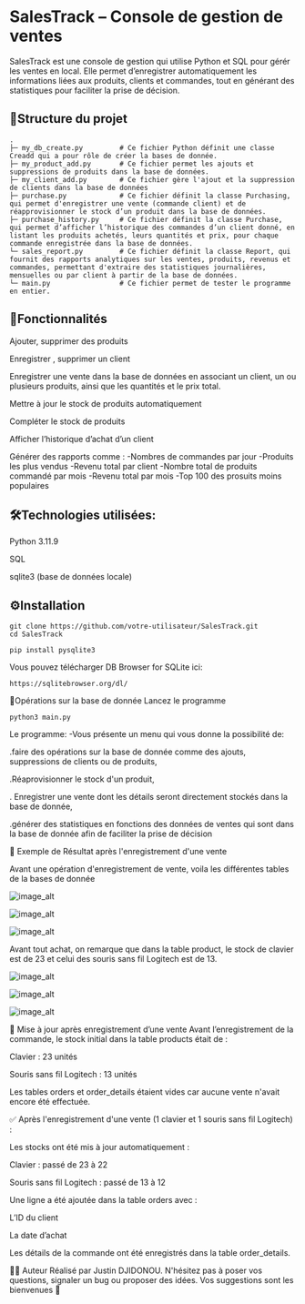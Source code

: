 # SalesTrack – Console de gestion de ventes

SalesTrack est une console de gestion qui utilise  Python et SQL pour gérér les ventes en local. Elle permet d’enregistrer automatiquement les informations liées aux produits, clients et commandes, tout en générant des statistiques pour faciliter la prise de décision.



## 📂Structure du projet
``` SalesTrack/
.
├─ my_db_create.py         # Ce fichier Python définit une classe Creadd qui a pour rôle de créer la bases de donnée.
├─ my_product_add.py       # Ce fichier permet les ajouts et suppressions de produits dans la base de données.
├─ my_client_add.py        # Ce fichier gère l'ajout et la suppression de clients dans la base de données
├─ purchase.py             # Ce fichier définit la classe Purchasing, qui permet d'enregistrer une vente (commande client) et de réapprovisionner le stock d’un produit dans la base de données.
├─ purchase_history.py     # Ce fichier définit la classe Purchase, qui permet d’afficher l’historique des commandes d’un client donné, en listant les produits achetés, leurs quantités et prix, pour chaque commande enregistrée dans la base de données.
└─ sales_report.py         # Ce fichier définit la classe Report, qui fournit des rapports analytiques sur les ventes, produits, revenus et commandes, permettant d'extraire des statistiques journalières, mensuelles ou par client à partir de la base de données.
└─ main.py                 # Ce fichier permet de tester le programme en entier.
```


## 🚀Fonctionnalités

Ajouter, supprimer des produits

Enregistrer , supprimer un client

Enregistrer une vente dans la base de données en associant un client, un ou plusieurs produits, ainsi que les quantités et le prix total.

Mettre à jour le stock de produits automatiquement

Compléter le stock de produits 

Afficher l’historique d’achat d’un client

Générer des rapports comme :
  -Nombres de commandes par jour
  -Produits les plus vendus
  -Revenu total par client
  -Nombre total de produits commandé par mois
  -Revenu total par mois
  -Top 100 des prosuits  moins populaires


## 🛠️Technologies utilisées:
  Python 3.11.9
  
  SQL
  
  sqlite3 (base de données locale)


## ⚙️Installation
  ```
git clone https://github.com/votre-utilisateur/SalesTrack.git
cd SalesTrack
```
```
pip install pysqlite3
```
Vous pouvez télécharger DB Browser for SQLite ici:
```
https://sqlitebrowser.org/dl/
```


🧠Opérations sur la base de donnée
Lancez le programme
```
python3 main.py
```
Le programme:
 -Vous présente un menu qui vous donne la possibilité de:

  .faire des opérations sur la base de donnée comme des ajouts, suppressions de clients ou de produits,

  .Réaprovisionner le stock d'un produit,

  . Enregistrer une vente dont les détails seront directement stockés dans la base de donnée,

  .générer des statistiques en fonctions des données de ventes qui sont dans la base de donnée afin de faciliter la prise de décision


🧪 Exemple de Résultat après l'enregistrement d'une vente

Avant une opération d'enregistrement de vente, voila les différentes tables de la bases de donnée

![image_alt](https://github.com/dj536/SalesTrack/blob/master/images/product.png?raw=true)

![image_alt](https://github.com/dj536/SalesTrack/blob/master/images/order.png?raw=true)

![image_alt](https://github.com/dj536/SalesTrack/blob/master/images/order_detail.png?raw=true)

Avant tout achat, on remarque que dans la table product, le stock de clavier est de 23 et celui des souris sans fil Logitech est de 13.


![image_alt](https://github.com/dj536/SalesTrack/blob/master/images/new_product.png?raw=true)

![image_alt](https://github.com/dj536/SalesTrack/blob/master/images/ordersss.png?raw=true)

![image_alt](https://github.com/dj536/SalesTrack/blob/master/images/o_details.png?raw=true)


🔄 Mise à jour après enregistrement d’une vente
Avant l’enregistrement de la commande, le stock initial dans la table products était de :

Clavier : 23 unités

Souris sans fil Logitech : 13 unités

Les tables orders et order_details étaient vides car aucune vente n'avait encore été effectuée.

✅ Après l'enregistrement d'une vente (1 clavier et 1 souris sans fil Logitech) :

Les stocks ont été mis à jour automatiquement :

Clavier : passé de 23 à 22

Souris sans fil Logitech : passé de 13 à 12

Une ligne a été ajoutée dans la table orders avec :

L’ID du client

La date d’achat

Les détails de la commande ont été enregistrés dans la table order_details.


👨‍💻 Auteur
Réalisé par Justin DJIDONOU. N'hésitez pas à poser vos questions, signaler un bug ou proposer des idées.
Vos suggestions sont les bienvenues 🙂







  


